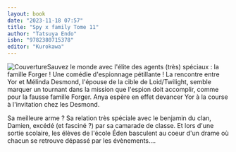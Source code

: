 ```yaml
---
layout: book
date: "2023-11-18 07:57"
title: "Spy x family Tome 11"
author: "Tatsuya Endo"
isbn: "9782380715378"
editor: "Kurokawa"
---
```

![Couverture](/img/9782380715378.jpeg)Sauvez le monde avec l'élite des agents (très) spéciaux : la famille Forger ! Une comédie d'espionnage pétillante ! 
La rencontre entre Yor et Mélinda Desmond, l'épouse de la cible de Loid/Twilight, semble marquer un tournant dans la mission que l'espion doit accomplir, comme pour la fausse famille Forger. Anya espère en effet devancer Yor à la course à l'invitation chez les Desmond. 



Sa meilleure arme ? Sa relation très spéciale avec le benjamin du clan, Damien, excédé (et fasciné ?) par sa camarade de classe. Et lors d'une sortie scolaire, les élèves de l'école Éden basculent au coeur d'un drame où chacun se retrouve dépassé par les évènements....